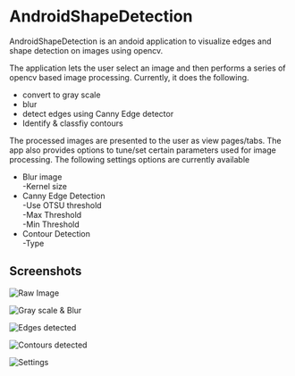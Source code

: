 # AndroidShapeDetection

AndroidShapeDetection is an andoid application to visualize edges and shape 
detection on images using opencv.

The application lets the user select an image and then performs a series of
opencv based image processing. Currently, it does the following.
* convert to gray scale
* blur
* detect edges using Canny Edge detector
* Identify & classfiy contours

The processed images are presented to the user as view pages/tabs. The app also
provides options to tune/set certain parameters used for image processing. The
following settings options are currently available
* Blur image  
    -Kernel size
* Canny Edge Detection  
    -Use OTSU threshold  
    -Max Threshold  
    -Min Threshold  
* Contour Detection  
    -Type

## Screenshots

![Raw Image](https://github.com/nitheeshkl/AndroidShapeDetection/blob/master/screenshots/raw_img.png)

![Gray scale & Blur](https://github.com/nitheeshkl/AndroidShapeDetection/blob/master/screenshots/gray_scale_blur_img.png)

![Edges detected](https://github.com/nitheeshkl/AndroidShapeDetection/blob/master/screenshots/edges.png)

![Contours detected](https://github.com/nitheeshkl/AndroidShapeDetection/blob/master/screenshots/contours.png)

![Settings](https://github.com/nitheeshkl/AndroidShapeDetection/blob/master/screenshots/settings.png)

